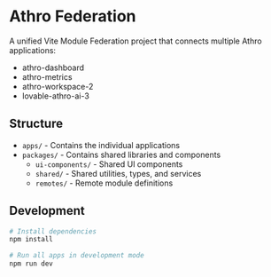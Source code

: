 # Athro Federation

A unified Vite Module Federation project that connects multiple Athro applications:
- athro-dashboard
- athro-metrics
- athro-workspace-2
- lovable-athro-ai-3

## Structure

- `apps/` - Contains the individual applications
- `packages/` - Contains shared libraries and components
  - `ui-components/` - Shared UI components
  - `shared/` - Shared utilities, types, and services
  - `remotes/` - Remote module definitions

## Development

```bash
# Install dependencies
npm install

# Run all apps in development mode
npm run dev
```
